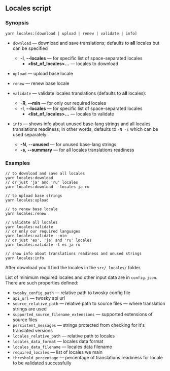 ## Locales script

### Synopsis
```
yarn locales:[download | upload | renew | validate | info]
```

- `download` — download and save translations; defaults to **all** locales but can be specified
  - **-l**, **--locales** — for specific list of space-separated locales
    - **<list_of_locales>...** — locales to download

- `upload` — upload base locale

- `renew` — renew base locale

- `validate` — validate locales translations (defaults to **all** locales):
  - **-R**, **--min** — for only our required locales
  - **-l**, **--locales** — for specific list of space-separated locales
    - **<list_of_locales>...** — locales to validate

- `info` — shows info about unused base-lang strings and all locales translations readiness; in other words, defaults to `-N -s` which can be used separately:
  - **-N**, **--unused** — for unused base-lang strings
  - **-s**, **--summary** — for all locales translations readiness

### Examples
```
// to download and save all locales
yarn locales:download
// or just 'ja' and 'ru' locales
yarn locales:download --locales ja ru

// to upload base strings
yarn locales:upload

// to renew base locale
yarn locales:renew

// validate all locales
yarn locales:validate
// or only our required languages
yarn locales:validate --min
// or just 'es', 'ja' and 'ru' locales
yarn locales:validate -l es ja ru

// show info about translations readiness and unused strings
yarn locales:info
```

After download you'll find the locales in the `src/_locales/` folder.

List of minimum required locales and other input data are in `config.json`. There are such properties defined:
- `twosky_config_path` — relative path to twosky config file
- `api_url` — twosky api url
- `source_relative_path` — relative path to source files — where translation strings are used
- `supported_source_filename_extensions` — supported extensions of source files
- `persistent_messages` — strings protected from checking for it's translated versions
- `locales_relative_path` — relative path to locales
- `locales_data_format` — locales data format
- `locales_data_filename` — locales data filename
- `required_locales` — list of locales we main
- `threshold_percentage` — percentage of translations readiness for locale to be validated successfully
